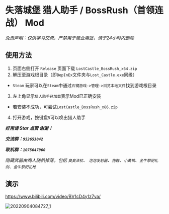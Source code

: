 # 失落城堡 猎人助手 / BossRush（首领连战） Mod
*免责声明：仅供学习交流，严禁用于商业用途，请于24小时内删除*

## 使用方法
1. 页面右侧打开 `Release` 页面下载 `LostCastle_BossRush_x64.zip`
2. 解压至游戏根目录（即`BepInEx`文件夹与`Lost_Castle.exe`同级）
- `Steam` 玩家可以在`Steam`中通过`右键游戏->管理->浏览本地文件`找到游戏根目录
3. 左上角显示`猎人助手已加载`表示Mod已正确安装
- 若安装不成功，可尝试`LostCastle_BossRush_x86.zip`
4. 打开游戏，按键盘`5`可以唤出猎人助手

***好用请 Star 点赞 谢谢！***

***交流群：`952653042`***

***联机群：`1075647960`***

*隐藏武器由商人随机掉落，包括 `臭臭法杖`、 `泡泡发射器`、`拖鞋`、`小黄鸭`、`金牛祭祀礼剑`、`金牛祭祀礼枪`*

## 演示
https://www.bilibili.com/video/BV1cD4y1z7va/

![20220904084727_1](https://user-images.githubusercontent.com/83279361/188292481-ba31e30a-de5f-44a5-ac8e-7691c6de665b.jpg)
